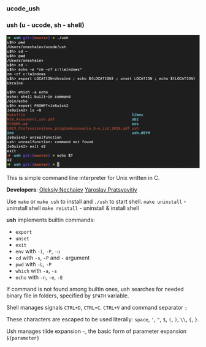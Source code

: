 ### ucode_ush
### ush (u - ucode, sh - shell)

![image](https://github.com/jacomogrelli/ucode_ush/blob/master/ush_screenshot.png?raw=true)

This is simple command line interpreter for Unix written in C.

**Developers**:
[Oleksiy Nechaiev](https://github.com/jacomogrelli)
[Yaroslav Pratsyovitiy](https://github.com/Eimer)

Use `make` or `make ush` to install and `./ush` to start shell.
`make uninstall` - uninstall shell
`make reistall` - uninstall & install shell

**ush** implements builtin commands:
- `export`
- `unset`
- `exit`
- `env` with `-i`, `-P`, `-u`
- `cd`  with `-s`, `-P`  and `-` argument
- `pwd` with `-L`, `-P`
- `which` with `-a`, `-s`
- `echo` with `-n`, `-e`, `-E`

If command is not found among builtin ones, ush searches for
needed binary file in folders, specified by `$PATH` variable.

Shell manages signals `CTRL+D`, `CTRL+C`. `CTRL+V`
and command separator `;`

These characters are escaped to be used literally:
`space`, `'`, `"`, `$`, `(`, `)`, `\\`, `{`, `}`.

Ush manages tilde expansion `~`, the basic form of parameter
expansion `${parameter}`
